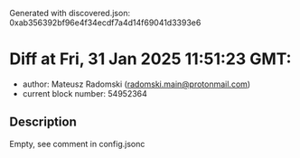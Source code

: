 Generated with discovered.json: 0xab356392bf96e4f34ecdf7a4d14f69041d3393e6

# Diff at Fri, 31 Jan 2025 11:51:23 GMT:

- author: Mateusz Radomski (<radomski.main@protonmail.com>)
- current block number: 54952364

## Description

Empty, see comment in config.jsonc
